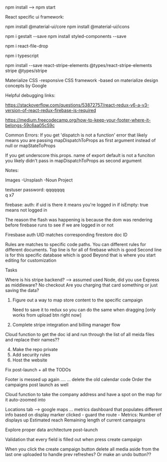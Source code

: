 npm install --> npm start

React specific ui framework:

npm install @material-ui/core
npm install @material-ui/icons


npm i gestalt --save
npm install styled-components --save


npm i react-file-drop

npm i typescript

npm install --save react-stripe-elements @types/react-stripe-elements stripe @types/stripe


Materialize CSS
-responsive CSS framework
-based on materialize design concepts by Google

Helpful debugging links:

https://stackoverflow.com/questions/53872757/react-redux-v6-a-v3-version-of-react-redux-firebase-is-required

https://medium.freecodecamp.org/how-to-keep-your-footer-where-it-belongs-59c6aa05c59c

Common Errors:
If you get 'dispatch is not a function' error that likely means you are passing mapDispatchToProps as first argument instead of null or mapStateToProps

If you get underscore this.props. name of export default is not a funciton you likely didn't pass in mapDispatchToProps as second argument


Notes:

Images
-Unsplash
-Noun Project

testuser password: qqqqqqq  
q x7

firebase: auth: if uid is there it means you're logged in
  if isEmpty: true means not logged in

The reason the flash was happening is because the dom was rendering before firebase runs to see if we are logged in or not

Firesbase auth UID matches corresponding firestore doc ID

Rules are matches to specific code paths. You can different rules for different documents.
  Top line is for all of firebase which is good
  Second line is for this specific database which is good
  Beyond that is where you start editing for customization



Tasks


Where is his stripe backend? --> assumed used Node, did you use Express as middleware?
No checkout
Are you charging that card something or just saving the data?




1. Figure out a way to map store content to the specific campaign

      Need to save it to redux so you can do the same when dragging [only works from upload btn right now]

3. Complete stripe integration and billing manager flow


Cloud function to get the doc id and run through the list of all meida files and replace their names??



4. Make the repo private
5. Add security rules
6. Host the website




Fix post-launch + all the TODOs

Footer is messed up again ....
    ... delete the old calendar code
Order the campaigns post launch as well

Cloud function to take the company address and have a spot on the map for it auto-zoomed into

Locations tab --> google maps ... metrics dashboard that populates different info based on display marker clicked
    - guard the route
    - Metrics:
      Number of displays up
      Estimated reach
      Remaining length of current campaigns

Explore proper data architecture post-launch

Validation that every field is filled out when press create campaign

When you click the create campaign button delete all media aside from the last one uploaded to handle prev refreshes?
  Or make an undo button??
